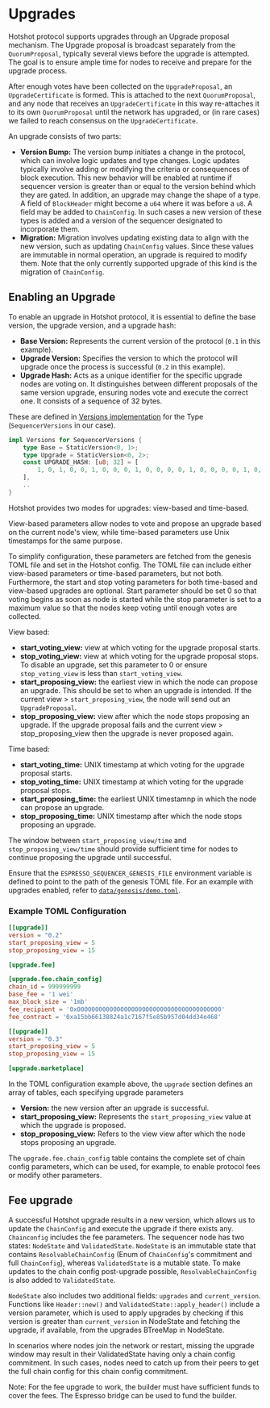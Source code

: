 # Upgrades

Hotshot protocol supports upgrades through an Upgrade proposal mechanism. The Upgrade proposal is broadcast separately
from the `QuorumProposal`, typically several views before the upgrade is attempted. The goal is to ensure ample time for
nodes to receive and prepare for the upgrade process.

After enough votes have been collected on the `UpgradeProposal`, an `UpgradeCertificate` is formed. This is attached to
the next `QuorumProposal`, and any node that receives an `UpgradeCertificate` in this way re-attaches it to its own
`QuorumProposal` until the network has upgraded, or (in rare cases) we failed to reach consensus on the
`UpgradeCertificate`.

An upgrade consists of two parts:

- **Version Bump:** The version bump initiates a change in the protocol, which can involve logic updates and type
  changes. Logic updates typically involve adding or modifying the criteria or consequences of block execution. This new
  behavior will be enabled at runtime if sequencer version is greater than or equal to the version behind which they are
  gated. In addition, an upgrade may change the shape of a type. A field of `BlockHeader` might become a `u64` where it
  was before a `u8`. A field may be added to `ChainConfig`. In such cases a new version of these types is added and a
  version of the sequencer designated to incorporate them.
- **Migration:** Migration involves updating existing data to align with the new version, such as updating `ChainConfig`
  values. Since these values are immutable in normal operation, an upgrade is required to modify them. Note that the
  only currently supported upgrade of this kind is the migration of `ChainConfig`.

## Enabling an Upgrade

To enable an upgrade in Hotshot protocol, it is essential to define the base version, the upgrade version, and a upgrade
hash:

- **Base Version:** Represents the current version of the protocol (`0.1` in this example).
- **Upgrade Version:** Specifies the version to which the protocol will upgrade once the process is successful (`0.2` in
  this example).
- **Upgrade Hash:** Acts as a unique identifier for the specific upgrade nodes are voting on. It distinguishes between
  different proposals of the same version upgrade, ensuring nodes vote and execute the correct one. It consists of a
  sequence of 32 bytes.

These are defined in [Versions implementation](../types/src/v0/mod.rs) for the Type (`SequencerVersions` in our case).

```rust
impl Versions for SequencerVersions {
	type Base = StaticVersion<0, 1>;
	type Upgrade = StaticVersion<0, 2>;
	const UPGRADE_HASH: [u8; 32] = [
		1, 0, 1, 0, 0, 1, 0, 0, 0, 1, 0, 0, 0, 0, 1, 0, 0, 0, 0, 1, 0, 0, 0, 0, 0, 1, 0, 0, 0, 0, 0, 0,
	],
	..
}
```

Hotshot provides two modes for upgrades: view-based and time-based.

View-based parameters allow nodes to vote and propose an upgrade based on the current node's view, while time-based
parameters use Unix timestamps for the same purpose.

To simplify configuration, these parameters are fetched from the genesis TOML file and set in the Hotshot config. The
TOML file can include either view-based parameters or time-based parameters, but not both. Furthermore, the start and
stop voting parameters for both time-based and view-based upgrades are optional. Start parameter should be set 0 so that voting
begins as soon as node is started while the stop parameter is set to a maximum value so that the nodes keep voting until
enough votes are collected.

View based:

- **start_voting_view:** view at which voting for the upgrade proposal starts.
- **stop_voting_view:** view at which voting for the upgrade proposal stops. To disable an upgrade, set this parameter
  to 0 or ensure `stop_voting_view` is less than `start_voting_view`.
- **start_proposing_view:** the earliest view in which the node can propose an upgrade. This should be set to when an
  upgrade is intended. If the current view > `start_proposing_view`, the node will send out an `UpgradeProposal`.
- **stop_proposing_view:** view after which the node stops proposing an upgrade. If the upgrade proposal fails and the
  current view > stop_proposing_view then the upgrade is never proposed again.

Time based:

- **start_voting_time:** UNIX timestamp at which voting for the upgrade proposal starts.
- **stop_voting_time:** UNIX timestamp at which voting for the upgrade proposal stops.
- **start_proposing_time:** the earliest UNIX timestamnp in which the node can propose an upgrade.
- **stop_proposing_time:** UNIX timestamp after which the node stops proposing an upgrade.

The window between `start_proposing_view/time` and `stop_proposing_view/time` should provide sufficient time for nodes
to continue proposing the upgrade until successful.

Ensure that the `ESPRESSO_SEQUENCER_GENESIS_FILE` environment variable is defined to point to the path of the genesis
TOML file. For an example with upgrades enabled, refer to [`data/genesis/demo.toml`](../data/genesis/demo.toml).

### Example TOML Configuration

```toml
[[upgrade]]
version = "0.2"
start_proposing_view = 5
stop_proposing_view = 15

[upgrade.fee]

[upgrade.fee.chain_config]
chain_id = 999999999
base_fee = '1 wei'
max_block_size = '1mb'
fee_recipient = '0x0000000000000000000000000000000000000000'
fee_contract = '0xa15bb66138824a1c7167f5e85b957d04dd34e468'

[[upgrade]]
version = "0.3"
start_proposing_view = 5
stop_proposing_view = 15

[upgrade.marketplace]
```

In the TOML configuration example above, the `upgrade` section defines an array of tables, each specifying upgrade
parameters

- **Version:** the new version after an upgrade is successful.
- **start_proposing_view:** Represents the `start_proposing_view` value at which the upgrade is proposed.
- **stop_proposing_view:** Refers to the view view after which the node stops proposing an upgrade.

The `upgrade.fee.chain_config` table contains the complete set of chain config parameters, which can be used, for example,
to enable protocol fees or modify other parameters.

## Fee upgrade

A successful Hotshot upgrade results in a new version, which allows us to update the `ChainConfig` and execute the
upgrade if there exists any. `Chainconfig` includes the fee parameters. The sequencer node has two states: `NodeState`
and `ValidatedState`. `NodeState` is an immutable state that contains `ResolvableChainConfig` (Enum of `ChainConfig`'s
commitment and full `ChainConfig`), whereas `ValidatedState` is a mutable state. To make updates to the chain config
post-upgrade possible, `ResolvableChainConfig` is also added to `ValidatedState`.

`NodeState` also includes two additional fields: `upgrades` and `current_version`. Functions like `Header::new()` and
`ValidatedState::apply_header()` include a version parameter, which is used to apply upgrades by checking if this
version is greater than `current_version` in NodeState and fetching the upgrade, if available, from the upgrades
BTreeMap in NodeState.

In scenarios where nodes join the network or restart, missing the upgrade window may result in their ValidatedState
having only a chain config commitment. In such cases, nodes need to catch up from their peers to get the full chain
config for this chain config commitment.

Note: For the fee upgrade to work, the builder must have sufficient funds to cover the fees. The Espresso bridge can be
used to fund the builder.
